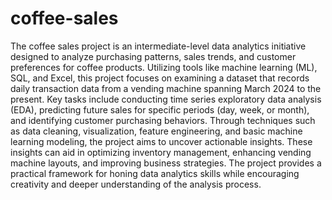 # coffee-sales


The coffee sales project is an intermediate-level data analytics initiative designed to analyze purchasing patterns, sales trends, and customer preferences for coffee products. Utilizing tools like machine learning (ML), SQL, and Excel, this project focuses on examining a dataset that records daily transaction data from a vending machine spanning March 2024 to the present. Key tasks include conducting time series exploratory data analysis (EDA), predicting future sales for specific periods (day, week, or month), and identifying customer purchasing behaviors. Through techniques such as data cleaning, visualization, feature engineering, and basic machine learning modeling, the project aims to uncover actionable insights. These insights can aid in optimizing inventory management, enhancing vending machine layouts, and improving business strategies. The project provides a practical framework for honing data analytics skills while encouraging creativity and deeper understanding of the analysis process.
